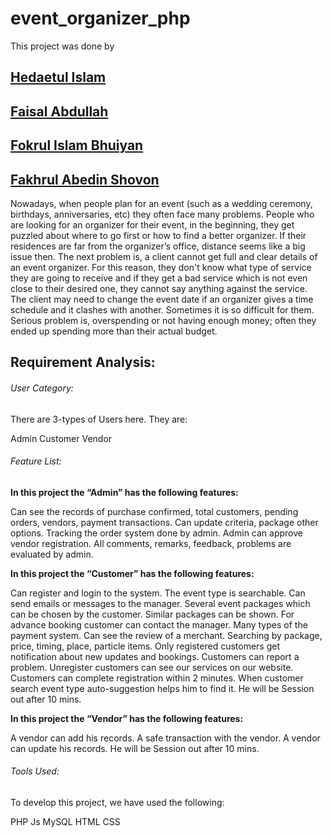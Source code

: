 # event_organizer_php

This project was done by

##  [Hedaetul Islam](https://hedaetul-islam.github.io/)
##  [Faisal Abdullah](https://www.facebook.com/faisalkhanfossil)
##  [Fokrul Islam Bhuiyan](https://www.facebook.com/fokrulbhuiyan01)
##  [Fakhrul Abedin Shovon](https://web.facebook.com/fakhrulabedin.shovon?_rdc=1&_rdr)

Nowadays, when people plan for an event (such as a wedding ceremony, birthdays, anniversaries, etc) they often face many problems.
People who are looking for an organizer for their event, in the beginning, they get puzzled about where to go first or how to find
a better organizer. If their residences are far from the organizer’s office, distance seems like a big issue then. The next 
problem is, a client cannot get full and clear details of an event organizer. For this reason, they don't know what type of 
service they are going to receive and if they get a bad service which is not even close to their desired one, they cannot say 
anything against the service. The client may need to change the event date if an organizer gives a time schedule and it clashes 
with another. Sometimes it is so difficult for them. Serious problem is, overspending or not having enough money; often they ended
up spending more than their actual budget.

## Requirement Analysis:

###### User Category:

There are 3-types of Users here. They are:

Admin
Customer
Vendor



###### Feature List:

**In this project the “Admin” has the following features:**

Can see the records of purchase confirmed, total customers, pending orders, vendors, payment transactions. 
Can update criteria, package other options.
Tracking the order system done by admin.
Admin can approve vendor registration.
All comments, remarks, feedback, problems are evaluated by admin.

**In this project the “Customer” has the following features:**

Can register and login to the system.
The event type is searchable.
Can send emails or messages to the manager.
Several event packages which can be chosen by the customer.
Similar packages can be shown.
For advance booking customer can contact the manager.
Many types of the payment system.
Can see the review of a merchant.
Searching by package, price, timing, place, particle items.
Only registered customers get notification about new updates and bookings.
Customers can report a problem.
Unregister customers can see our services on our website.
Customers can complete registration within 2 minutes.
When customer search event type auto-suggestion helps him to find it.
He will be Session out after 10 mins.

**In this project the “Vendor” has the following features:**

A vendor can add his records.
A safe transaction with the vendor.
A vendor can update his records.
He will be Session out after 10 mins.


###### Tools Used:

To develop this project, we have used the following:

PHP
Js
MySQL
HTML
CSS

